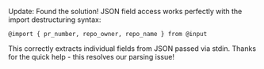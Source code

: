 Update: Found the solution! JSON field access works perfectly with the import destructuring syntax:

```mlld
@import { pr_number, repo_owner, repo_name } from @input
```

This correctly extracts individual fields from JSON passed via stdin. Thanks for the quick help - this resolves our parsing issue!